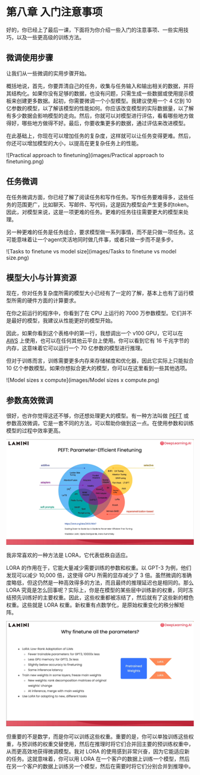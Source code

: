 # 第八章 入门注意事项

好的，你已经上了最后一课，下面将为你介绍一些入门的注意事项、一些实用技巧，以及一些更高级的训练方法。

## 微调使用步骤

让我们从一些微调的实用步骤开始。

概括地说，首先，你要弄清自己的任务，收集与任务输入和输出相关的数据，并将其结构化。如果你没有足够的数据，也没有问题，只需生成一些数据或使用提示模板来创建更多数据。起初，你需要微调一个小型模型。我建议使用一个 4 亿到 10 亿参数的模型，以了解该模型的性能如何。你应该改变模型的实际数据量，以了解有多少数据会影响模型的走向。然后，你就可以对模型进行评估，看看哪些地方做得好，哪些地方做得不好。最后，你要收集更多的数据，通过评估来改进模型。

在此基础上，你现在可以增加任务的复杂度，这样就可以让任务变得更难。然后，你还可以增加模型的大小，以提高在更复杂任务上的性能。

![Practical approach to finetuning](images/Practical approach to finetuning.png)

## 任务微调

在任务微调方面，你已经了解了阅读任务和写作任务。写作任务要难得多，这些任务的范围更广，比如聊天、写邮件、写代码，这是因为模型会产生更多的token。因此，对模型来说，这是一项更难的任务。更难的任务往往需要更大的模型来处理。

另一种更难的任务是任务组合，要求模型做一系列事情，而不是只做一项任务。这可能意味着让一个agent灵活地同时做几件事，或者只做一步而不是多步。

![Tasks to finetune vs model size](images/Tasks to finetune vs model size.png)

## 模型大小与计算资源

现在，你对任务复杂度所需的模型大小已经有了一定的了解，基本上也有了运行模型所需的硬件方面的计算要求。

在你之前运行的程序中，你看到了在 CPU 上运行的 7000 万参数模型。它们并不是最好的模型，我建议从性能更好的模型开始。

因此，如果你看到这个表格中的第一行，我想调出一个 v100 GPU，它可以在 [AWS](https://aws.amazon.com/) 上使用，也可以在任何其他云平台上使用。你可以看到它有 16 千兆字节的内存，这意味着它可以运行一个 70 亿参数的模型进行推理。

但对于训练而言，训练需要更多内存来存储梯度和优化器，因此它实际上只能拟合 10 亿个参数模型。如果你想拟合更大的模型，你可以在这里看到一些其他选项。

![Model sizes x compute](images/Model sizes x compute.png)

## 参数高效微调

很好，也许你觉得这还不够，你还想处理更大的模型。有一种方法叫做 [PEFT](https://arxiv.org/abs/2303.15647) 或参数高效微调，它是一套不同的方法，可以帮助你做到这一点。在使用参数和训练模型的过程中效率更高。

![PEFT](images/PEFT.png)

我非常喜欢的一种方法是 LORA，它代表低秩自适应。

LORA 的作用在于，它能大量减少需要训练的参数和权重。以 GPT-3 为例，他们发现可以减少 10,000 倍，这使得 GPU 所需的显存减少了 3 倍。虽然微调的准确度略低，但这仍然是一种高效得多的方法，而且最终的推理延迟也是相同的。那么 LORA 究竟是怎么回事呢？实际上，你是在模型的某些层中训练新的权重，同时冻结预先训练好的主要权重。因此，这些权重都被冻结了，然后就有了这些新的橙色权重。这些就是 LORA 权重。新权重有点数学化，是原始权重变化的秩分解矩阵。

![LORA](images/LORA.png)

但重要的不是数学，而是你可以训练这些权重。重要的是，你可以单独训练这些权重，与预训练的权重交替使用，然后在推理时将它们合并回主要的预训练权重中，从而更高效地获得微调模型。我对 LORA 的使用感到非常兴奋，因为它能适应新的任务。这就意味着，你可以用 LORA 在一个客户的数据上训练一个模型，然后在另一个客户的数据上训练另一个模型，然后在需要时将它们分别合并到推理中。